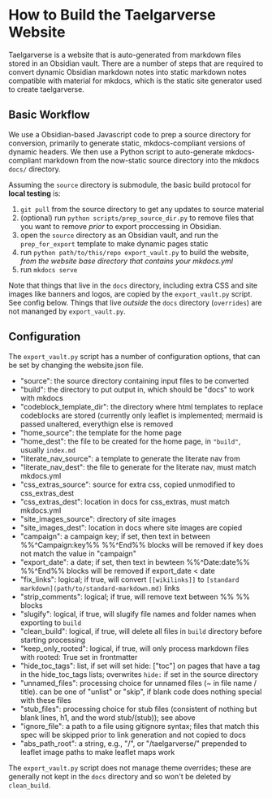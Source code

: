 # How to Build the Taelgarverse Website

Taelgarverse is a website that is auto-generated from markdown files stored in an Obsidian vault. There are a number of steps that are required to convert dynamic Obsidian markdown notes into static markdown notes compatible with material for mkdocs, which is the static site generator used to create taelgarverse.

## Basic Workflow

We use a Obsidian-based Javascript code to prep a source directory for conversion, primarily to generate static, mkdocs-compliant versions of dynamic headers. We then use a Python script to auto-generate mkdocs-compliant markdown from the now-static source directory into the mkdocs `docs/` directory. 

Assuming the `source` directory is submodule, the basic build protocol for **local testing** is:
1. `git pull` from the source directory to get any updates to source material
2. (optional) run `python scripts/prep_source_dir.py` to remove files that you want to remove *prior* to export proccessing in Obsidian.
3. open the `source` directory as an Obsidian vault, and run the `prep_for_export` template to make dynamic pages static
4. run `python path/to/this/repo export_vault.py` to build the website, *from the website base directory that contains your mkdocs.yml*
5. run `mkdocs serve`

Note that things that live in the `docs` directory, including extra CSS and site images like banners and logos, are copied by the `export_vault.py` script. See config below. Things that live *outside* the `docs` directory (`overrides`) are not mananged by `export_vault.py`. 

## Configuration

The `export_vault.py` script has a number of configuration options, that can be set by changing the website.json file.

- "source": the source directory containing input files to be converted
- "build": the directory to put output in, which should be "docs" to work with mkdocs
- "codeblock_template_dir": the directory where html templates to replace codeblocks are stored (currently only leaflet is implemented; mermaid is passed unaltered, everythign else is removed
- "home_source": the template for the home page
- "home_dest": the file to be created for the home page, in `"build"`, usually `index.md`
- "literate_nav_source": a template to generate the literate nav from
- "literate_nav_dest": the file to generate for the literate nav, must match mkdocs.yml
- "css_extras_source": source for extra css, copied unmodified to css_extras_dest
- "css_extras_dest": location in docs for css_extras, must match mkdocs.yml
- "site_images_source": directory of site images
- "site_images_dest": location in docs where site images are copied
- "campaign": a campaign key; if set, then text in between %%^Campaign:key%% %%^End%% blocks will be removed if key does not match the value in "campaign"
- "export_date": a date; if set, then text in bewteen %%^Date:date%% %%^End%% blocks will be removed if export_date < date
- "fix_links": logical; if true, will convert `[[wikilinks]]` to `[standard markdown](path/to/standard-markdown.md)` links
- "strip_comments": logical; if true, will remove text between %% %% blocks
- "slugify": logical, if true, will slugify file names and folder names when exporting to `build`
- "clean_build": logical, if true, will delete all files in `build` directory before starting processing
- "keep_only_rooted": logical, if true, will only process markdown files with rooted: True set in frontmatter
- "hide_toc_tags": list, if set will set hide: ["toc"] on pages that have a tag in the hide_toc_tags lists; overwrites `hide:` if set in the source directory
- "unnamed_files": processing choice for unnamed files (~ in file name / title). can be one of "unlist" or "skip", if blank code does nothing special with these files
- "stub_files": processing choice for stub files (consistent of nothing but blank lines, h1, and the word stub/(stub)); see above
- "ignore_file": a path to a file using gitignore syntax; files that match this spec will be skipped prior to link generation and not copied to docs
- "abs_path_root": a string, e.g., "/", or "/taelgarverse/" prepended to leaflet image paths to make leaflet maps work

The `export_vault.py` script does not manage theme overrides; these are generally not kept in the `docs` directory and so won't be deleted by `clean_build`. 